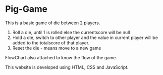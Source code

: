 # Pig-Game

This is a basic game of die between 2 players.
1) Roll a die, until 1 is rolled else the currentscore will be null
2) Hold a die, switch to other player and the value in current player will be added to the totalscore of that player.
3) Reset the die - means move to a new game

FlowChart also attached to know the flow of the game.

This website is developed using HTML, CSS and JavaScript.
